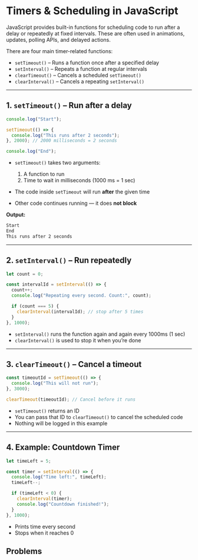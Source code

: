 # Timers & Scheduling in JavaScript

JavaScript provides built-in functions for scheduling code to run after a delay or repeatedly at fixed intervals. These are often used in animations, updates, polling APIs, and delayed actions.

There are four main timer-related functions:

* `setTimeout()` – Runs a function once after a specified delay
* `setInterval()` – Repeats a function at regular intervals
* `clearTimeout()` – Cancels a scheduled `setTimeout()`
* `clearInterval()` – Cancels a repeating `setInterval()`

---

## 1. `setTimeout()` – Run after a delay

```js
console.log("Start");

setTimeout(() => {
  console.log("This runs after 2 seconds");
}, 2000); // 2000 milliseconds = 2 seconds

console.log("End");
```

* `setTimeout()` takes two arguments:

  1. A function to run
  2. Time to wait in milliseconds (1000 ms = 1 sec)
* The code inside `setTimeout` will run **after** the given time
* Other code continues running — it does **not block**

**Output:**

```txt
Start
End
This runs after 2 seconds
```

---

## 2. `setInterval()` – Run repeatedly

```js
let count = 0;

const intervalId = setInterval(() => {
  count++;
  console.log("Repeating every second. Count:", count);

  if (count === 5) {
    clearInterval(intervalId); // stop after 5 times
  }
}, 1000);
```

* `setInterval()` runs the function again and again every 1000ms (1 sec)
* `clearInterval()` is used to stop it when you’re done

---

## 3. `clearTimeout()` – Cancel a timeout

```js
const timeoutId = setTimeout(() => {
  console.log("This will not run");
}, 3000);

clearTimeout(timeoutId); // Cancel before it runs
```

* `setTimeout()` returns an ID
* You can pass that ID to `clearTimeout()` to cancel the scheduled code
* Nothing will be logged in this example

---

## 4. Example: Countdown Timer

```js
let timeLeft = 5;

const timer = setInterval(() => {
  console.log("Time left:", timeLeft);
  timeLeft--;

  if (timeLeft < 0) {
    clearInterval(timer);
    console.log("Countdown finished!");
  }
}, 1000);
```

* Prints time every second
* Stops when it reaches 0

## Problems
